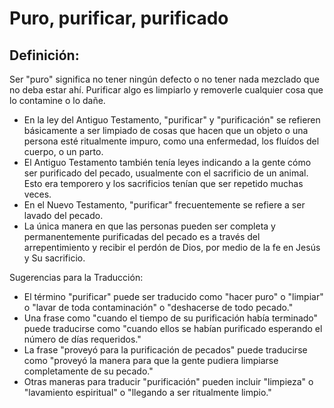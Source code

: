 # Puro, purificar, purificado

## Definición: 

Ser "puro" significa no tener ningún defecto o no tener nada mezclado que no deba estar ahí. Purificar algo es limpiarlo y removerle cualquier cosa que lo contamine o lo dañe.

* En la ley del Antiguo Testamento,  "purificar" y  "purificación" se refieren básicamente a ser limpiado de cosas que hacen que un objeto o una persona esté ritualmente impuro, como una enfermedad, los fluídos del cuerpo, o un parto.
* El Antiguo Testamento también tenía leyes indicando a la gente cómo ser purificado del pecado, usualmente con el sacrificio de un animal.  Esto era temporero y los sacrificios tenían que ser repetido muchas veces.
* En el Nuevo Testamento,  "purificar" frecuentemente se refiere a ser lavado del pecado.
* La única manera en que las personas pueden ser completa y permanentemente purificadas del pecado es a través del arrepentimiento y recibir el perdón de Dios, por medio de la fe en Jesús y Su sacrificio.

Sugerencias para la Traducción:

* El término "purificar" puede ser traducido como "hacer puro" o "limpiar" o "lavar de toda contaminación" o "deshacerse de todo pecado."
* Una frase como "cuando el tiempo de su purificación había terminado" puede traducirse como "cuando ellos se habían purificado esperando el número de días requeridos."
* La frase "proveyó para la purificación de pecados" puede traducirse como "proveyó la manera para que la gente pudiera limpiarse completamente de su pecado."
* Otras maneras para traducir "purificación" pueden incluir "limpieza" o "lavamiento espiritual" o "llegando a ser ritualmente limpio."

